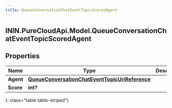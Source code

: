 ```yaml
---
title: QueueConversationChatEventTopicScoredAgent
---
```

## ININ.PureCloudApi.Model.QueueConversationChatEventTopicScoredAgent

## Properties

|Name | Type | Description | Notes|
|------------ | ------------- | ------------- | -------------|
| **Agent** | [**QueueConversationChatEventTopicUriReference**](QueueConversationChatEventTopicUriReference.html) |  | [optional] |
| **Score** | **int?** |  | [optional] |
{: class="table table-striped"}


